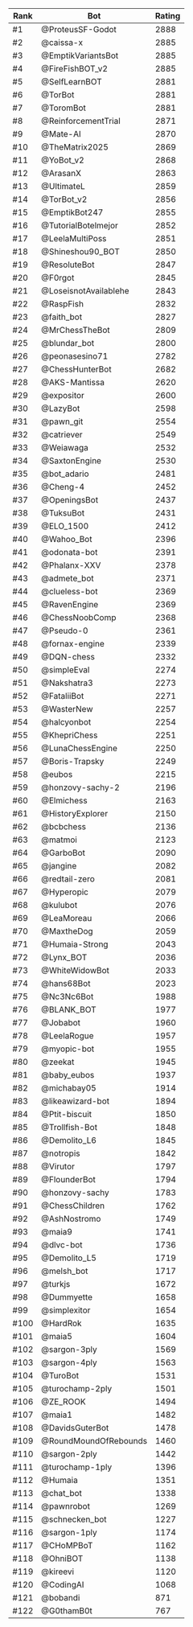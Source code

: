 Rank|Bot|Rating
---|---|---
#1|@ProteusSF-Godot|2888
#2|@caissa-x|2885
#3|@EmptikVariantsBot|2885
#4|@FireFishBOT_v2|2885
#5|@SelfLearnBOT|2881
#6|@TorBot|2881
#7|@ToromBot|2881
#8|@ReinforcementTrial|2871
#9|@Mate-AI|2870
#10|@TheMatrix2025|2869
#11|@YoBot_v2|2868
#12|@ArasanX|2863
#13|@UltimateL|2859
#14|@TorBot_v2|2856
#15|@EmptikBot247|2855
#16|@TutorialBotelmejor|2852
#17|@LeelaMultiPoss|2851
#18|@Shineshou90_BOT|2850
#19|@ResoluteBot|2847
#20|@F0rgot|2845
#21|@LoseisnotAvailablehe|2843
#22|@RaspFish|2832
#23|@faith_bot|2827
#24|@MrChessTheBot|2809
#25|@blundar_bot|2800
#26|@peonasesino71|2782
#27|@ChessHunterBot|2682
#28|@AKS-Mantissa|2620
#29|@expositor|2600
#30|@LazyBot|2598
#31|@pawn_git|2554
#32|@catriever|2549
#33|@Weiawaga|2532
#34|@SaxtonEngine|2530
#35|@bot_adario|2481
#36|@Cheng-4|2452
#37|@OpeningsBot|2437
#38|@TuksuBot|2431
#39|@ELO_1500|2412
#40|@Wahoo_Bot|2396
#41|@odonata-bot|2391
#42|@Phalanx-XXV|2378
#43|@admete_bot|2371
#44|@clueless-bot|2369
#45|@RavenEngine|2369
#46|@ChessNoobComp|2368
#47|@Pseudo-0|2361
#48|@fornax-engine|2339
#49|@DQN-chess|2332
#50|@simpleEval|2274
#51|@Nakshatra3|2273
#52|@FataliiBot|2271
#53|@WasterNew|2257
#54|@halcyonbot|2254
#55|@KhepriChess|2251
#56|@LunaChessEngine|2250
#57|@Boris-Trapsky|2249
#58|@eubos|2215
#59|@honzovy-sachy-2|2196
#60|@Elmichess|2163
#61|@HistoryExplorer|2150
#62|@bcbchess|2136
#63|@matmoi|2123
#64|@GarboBot|2090
#65|@jangine|2082
#66|@redtail-zero|2081
#67|@Hyperopic|2079
#68|@kulubot|2076
#69|@LeaMoreau|2066
#70|@MaxtheDog|2059
#71|@Humaia-Strong|2043
#72|@Lynx_BOT|2036
#73|@WhiteWidowBot|2033
#74|@hans68Bot|2023
#75|@Nc3Nc6Bot|1988
#76|@BLANK_BOT|1977
#77|@Jobabot|1960
#78|@LeelaRogue|1957
#79|@myopic-bot|1955
#80|@zeekat|1945
#81|@baby_eubos|1937
#82|@michabay05|1914
#83|@likeawizard-bot|1894
#84|@Ptit-biscuit|1850
#85|@Trollfish-Bot|1848
#86|@Demolito_L6|1845
#87|@notropis|1842
#88|@Virutor|1797
#89|@FlounderBot|1794
#90|@honzovy-sachy|1783
#91|@ChessChildren|1762
#92|@AshNostromo|1749
#93|@maia9|1741
#94|@dlvc-bot|1736
#95|@Demolito_L5|1719
#96|@melsh_bot|1717
#97|@turkjs|1672
#98|@Dummyette|1658
#99|@simplexitor|1654
#100|@HardRok|1635
#101|@maia5|1604
#102|@sargon-3ply|1569
#103|@sargon-4ply|1563
#104|@TuroBot|1531
#105|@turochamp-2ply|1501
#106|@ZE_ROOK|1494
#107|@maia1|1482
#108|@DavidsGuterBot|1478
#109|@RoundMoundOfRebounds|1460
#110|@sargon-2ply|1442
#111|@turochamp-1ply|1396
#112|@Humaia|1351
#113|@chat_bot|1338
#114|@pawnrobot|1269
#115|@schnecken_bot|1227
#116|@sargon-1ply|1174
#117|@CHoMPBoT|1162
#118|@OhniBOT|1138
#119|@kireevi|1120
#120|@CodingAI|1068
#121|@bobandi|871
#122|@G0thamB0t|767
